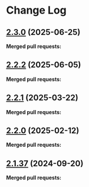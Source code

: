 # Change Log

## [2.3.0](https://github.com/networknt/openapi-petstore/tree/2.3.0) (2025-06-25)


**Merged pull requests:**


## [2.2.2](https://github.com/networknt/openapi-petstore/tree/2.2.2) (2025-06-05)


**Merged pull requests:**




## [2.2.1](https://github.com/networknt/openapi-petstore/tree/2.2.1) (2025-03-22)


**Merged pull requests:**




## [2.2.0](https://github.com/networknt/openapi-petstore/tree/2.2.0) (2025-02-12)


**Merged pull requests:**




## [2.1.37](https://github.com/networknt/openapi-petstore/tree/2.1.37) (2024-09-20)


**Merged pull requests:**
